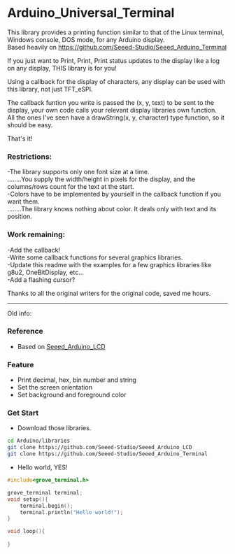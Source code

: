 # Arduino_Universal_Terminal        
This library provides a printing function similar to that of the Linux terminal, Windows console, DOS mode, for any Arduino display.             
Based heavily on https://github.com/Seeed-Studio/Seeed_Arduino_Terminal              

If you just want to Print, Print, Print status updates to the display like a log on any display, THIS library is for you!

Using a callback for the display of characters, any display can be used with this library, not just TFT_eSPI.         

The callback funtion you write is passed the (x, y, text) to be sent to the display, your own code calls your relevant display libraries own function.          
All the ones I've seen have a drawString(x, y, character) type function, so it should be easy.          

That's it! 

### Restrictions:
-The library supports only one font size at a time.          
........You supply the width/height in pixels for the display, and the columns/rows count for the text at the start.          
-Colors have to be implemented by yourself in the callback function if you want them.             
........The library knows nothing about color. It deals only with text and its position.               



### Work remaining:          
-Add the callback!       
-Write some callback functions for several graphics libraries.                   
-Update this readme with the examples for a few graphics libraries like g8u2, OneBitDisplay, etc...                  
-Add a flashing cursor?         

Thanks to all the original writers for the original code, saved me hours.
________________                  
Old info:

### Reference
- Based on [Seeed_Arduino_LCD](https://github.com/Seeed-Studio/Seeed_Arduino_LCD)

### Feature
- Print decimal, hex, bin number and string
- Set the screen orientation
- Set background and foreground color

### Get Start
- Download those libraries.
```bash
cd Arduino/libraries
git clone https://github.com/Seeed-Studio/Seeed_Arduino_LCD
git clone https://github.com/Seeed-Studio/Seeed_Arduino_Terminal
```

- Hello world, YES!
```C++
#include<grove_terminal.h>

grove_terminal terminal;
void setup(){
    terminal.begin();
    terminal.println("Hello world!");
}

void loop(){
    
}
```
